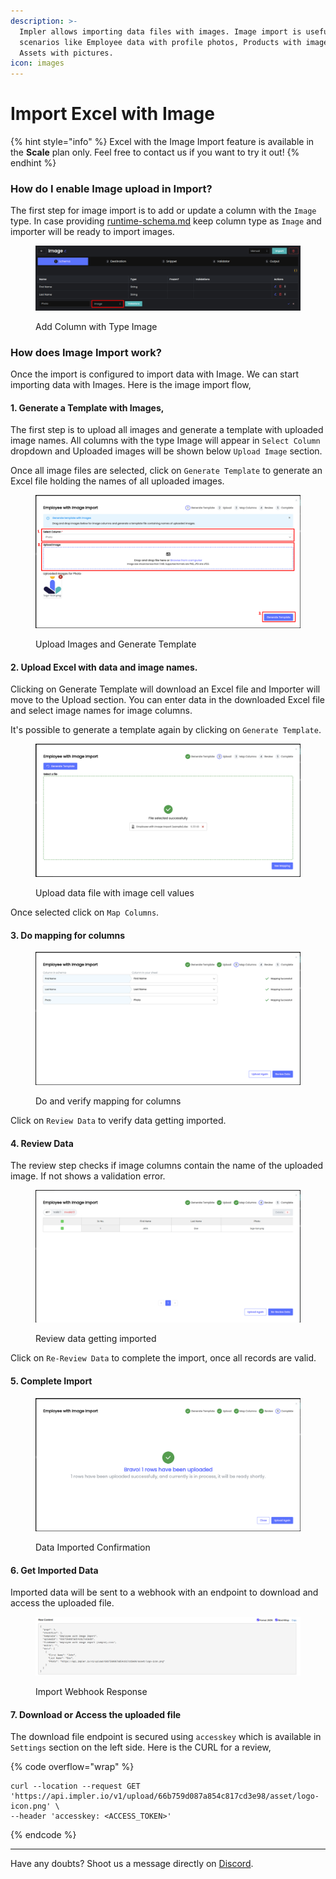 ```yaml
---
description: >-
  Impler allows importing data files with images. Image import is useful in
  scenarios like Employee data with profile photos, Products with images, or
  Assets with pictures.
icon: images
---
```


# Import Excel with Image

{% hint style="info" %}
Excel with the Image Import feature is available in the **Scale** plan only. Feel free to contact us if you want to try it out!
{% endhint %}

### How do I enable Image upload in Import?

The first step for image import is to add or update a column with the `Image` type. In case providing [runtime-schema.md](runtime-schema.md "mention") keep column type as `Image` and importer will be ready to import images.

<figure><img src="../.gitbook/assets/image (44).png" alt=""><figcaption><p>Add Column with Type Image</p></figcaption></figure>

### How does Image Import work?

Once the import is configured to import data with Image. We can start importing data with Images. Here is the image import flow,

#### 1. Generate a Template with Images,

The first step is to upload all images and generate a template with uploaded image names. All columns with the type Image will appear in `Select Column` dropdown and Uploaded images will be shown below `Upload Image` section.

Once all image files are selected, click on `Generate Template` to generate an Excel file holding the names of all uploaded images.

<figure><img src="../.gitbook/assets/image (46).png" alt=""><figcaption><p>Upload Images and Generate Template</p></figcaption></figure>

#### 2. Upload Excel with data and image names.

Clicking on Generate Template will download an Excel file and Importer will move to the Upload section. You can enter data in the downloaded Excel file and select image names for image columns.

It's possible to generate a template again by clicking on `Generate Template`.

<figure><img src="../.gitbook/assets/image (47).png" alt=""><figcaption><p>Upload data file with image cell values</p></figcaption></figure>

Once selected click on `Map Columns`.

#### 3. Do mapping for columns

<figure><img src="../.gitbook/assets/image (48).png" alt=""><figcaption><p>Do and verify mapping for columns</p></figcaption></figure>

Click on `Review Data` to verify data getting imported.

#### 4. Review Data

The review step checks if image columns contain the name of the uploaded image. If not shows a validation error.

<figure><img src="../.gitbook/assets/image (50).png" alt=""><figcaption><p>Review data getting imported</p></figcaption></figure>

Click on `Re-Review Data` to complete the import, once all records are valid.

#### 5. Complete Import

<figure><img src="../.gitbook/assets/image (52).png" alt=""><figcaption><p>Data Imported Confirmation</p></figcaption></figure>

#### 6. Get Imported Data

Imported data will be sent to a webhook with an endpoint to download and access the uploaded file. &#x20;

<figure><img src="../.gitbook/assets/image (53).png" alt=""><figcaption><p>Import Webhook Response</p></figcaption></figure>

#### 7. Download or Access the uploaded file

The download file endpoint is secured using `accesskey` which is available in `Settings` section on the left side. Here is the CURL for a review,

{% code overflow="wrap" %}
```
curl --location --request GET 'https://api.impler.io/v1/upload/66b759d087a854c817cd3e98/asset/logo-icon.png' \
--header 'accesskey: <ACCESS_TOKEN>'
```
{% endcode %}

***

Have any doubts? Shoot us a message directly on [Discord](https://discord.impler.io).
